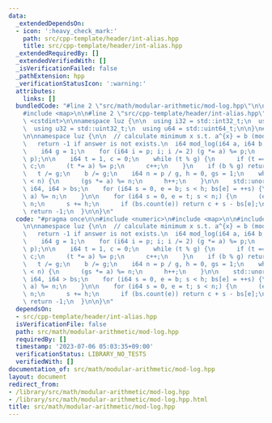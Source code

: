 ```yaml
---
data:
  _extendedDependsOn:
  - icon: ':heavy_check_mark:'
    path: src/cpp-template/header/int-alias.hpp
    title: src/cpp-template/header/int-alias.hpp
  _extendedRequiredBy: []
  _extendedVerifiedWith: []
  _isVerificationFailed: false
  _pathExtension: hpp
  _verificationStatusIcon: ':warning:'
  attributes:
    links: []
  bundledCode: "#line 2 \"src/math/modular-arithmetic/mod-log.hpp\"\n\n#include <numeric>\n\
    #include <map>\n\n#line 2 \"src/cpp-template/header/int-alias.hpp\"\n\n#include\
    \ <cstdint>\n\nnamespace luz {\n\n  using i32 = std::int32_t;\n  using i64 = std::int64_t;\n\
    \  using u32 = std::uint32_t;\n  using u64 = std::uint64_t;\n\n}\n#line 7 \"src/math/modular-arithmetic/mod-log.hpp\"\
    \n\nnamespace luz {\n\n  // calculate minimum x s.t. a^{x} = b (mod p),\n  //\
    \   return -1 if answer is not exists.\n  i64 mod_log(i64 a, i64 b, i64 p) {\n\
    \    i64 g = 1;\n    for (i64 i = p; i; i /= 2) (g *= a) %= p;\n    g = std::gcd(g,\
    \ p);\n\n    i64 t = 1, c = 0;\n    while (t % g) {\n      if (t == b) return\
    \ c;\n      (t *= a) %= p;\n      c++;\n    }\n    if (b % g) return -1;\n\n \
    \   t /= g;\n    b /= g;\n    i64 n = p / g, h = 0, gs = 1;\n    while (h * h\
    \ < n) {\n      (gs *= a) %= n;\n      h++;\n    }\n\n    std::unordered_map<\
    \ i64, i64 > bs;\n    for (i64 s = 0, e = b; s < h; bs[e] = ++s) {\n      (e *=\
    \ a) %= n;\n    }\n\n    for (i64 s = 0, e = t; s < n;) {\n      (e *= gs) %=\
    \ n;\n      s += h;\n      if (bs.count(e)) return c + s - bs[e];\n    }\n   \
    \ return -1;\n  }\n\n}\n"
  code: "#pragma once\n\n#include <numeric>\n#include <map>\n\n#include \"src/cpp-template/header/int-alias.hpp\"\
    \n\nnamespace luz {\n\n  // calculate minimum x s.t. a^{x} = b (mod p),\n  //\
    \   return -1 if answer is not exists.\n  i64 mod_log(i64 a, i64 b, i64 p) {\n\
    \    i64 g = 1;\n    for (i64 i = p; i; i /= 2) (g *= a) %= p;\n    g = std::gcd(g,\
    \ p);\n\n    i64 t = 1, c = 0;\n    while (t % g) {\n      if (t == b) return\
    \ c;\n      (t *= a) %= p;\n      c++;\n    }\n    if (b % g) return -1;\n\n \
    \   t /= g;\n    b /= g;\n    i64 n = p / g, h = 0, gs = 1;\n    while (h * h\
    \ < n) {\n      (gs *= a) %= n;\n      h++;\n    }\n\n    std::unordered_map<\
    \ i64, i64 > bs;\n    for (i64 s = 0, e = b; s < h; bs[e] = ++s) {\n      (e *=\
    \ a) %= n;\n    }\n\n    for (i64 s = 0, e = t; s < n;) {\n      (e *= gs) %=\
    \ n;\n      s += h;\n      if (bs.count(e)) return c + s - bs[e];\n    }\n   \
    \ return -1;\n  }\n\n}\n"
  dependsOn:
  - src/cpp-template/header/int-alias.hpp
  isVerificationFile: false
  path: src/math/modular-arithmetic/mod-log.hpp
  requiredBy: []
  timestamp: '2023-07-06 05:03:35+09:00'
  verificationStatus: LIBRARY_NO_TESTS
  verifiedWith: []
documentation_of: src/math/modular-arithmetic/mod-log.hpp
layout: document
redirect_from:
- /library/src/math/modular-arithmetic/mod-log.hpp
- /library/src/math/modular-arithmetic/mod-log.hpp.html
title: src/math/modular-arithmetic/mod-log.hpp
---
```


